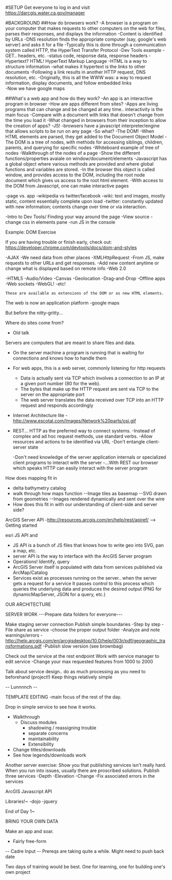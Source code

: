 #SETUP
  Get everyone to log in and visit https://darcgis.water.ca.gov/manager

#BACKGROUND
##How do browsers work? 
  -A browser is a program on your computer that makes requests to other computers on the web for files, parses their responses, and displays the information
  -Content is identified by URLs
  -DNS resolution finds the appropriate computer (say, google's web server) and asks it for a file
  -Typically this is done through a communication system called HTTP, the HyperText Transfer Protocol
    -Dev Tools example
      -GET.. headers, etc.
      -status code, response data, response headers
  -Hypertext? HTML! HyperText Markup Language
    -HTML is a way to structure information
      -what makes it hypertext is the *links* to other documents
      -Following a link results in another HTTP request, DNS resolution, etc.
    -Originally, this is all the WWW was: a way to request information, display documents, and follow embedded links   
    -Now we have google maps 
  
##What's a web app and how do they work?
  -An app is an interactive program in browser
  -How are apps different from sites? 
  -Apps are living programs that can change and be changed at any time.. interactivity is the main focus
    -Compare with a document with links that doesn't change from the time you load it
  -What changed in browsers from their inception to allow the creation of apps?
  -JS! 
    -browsers have a javascript interpreter/engine that allows scripts to be run on any page
      -So what?
  -The DOM!
    -When HTML elements are parsed, they get added to the Document Object Model
    -The DOM is a tree of nodes, with methods for accessing siblings, children, parents, and querying for specific nodes
      -Whiteboard example of tree of nodes
      -Walkthrough of the nodes of a page
      -Show the different functions/properties avaiale on window/document/elements
    -Javascript has a global object where various methods are provided and where global functions and variables are stored.
    -In the browser this object is called window, and provides access to the DOM, including the root node document which gives us access to the root html element.
    -With access to the DOM from Javascript, one can make interactive pages 

  -page vs. app
  -wikipedia vs twitter/facebook
    -wiki: text and images, mostly static, content essentially complete upon load
    -twitter: constantly updated with new information; contents change over time or via interaction.

  -Intro to Dev Tools/ Finding your way around the page
    -View source
    -change css in elements pane
    -run JS in the console


  Example: DOM Exercise

  If you are having trouble or finish early, check out:
    https://developer.chrome.com/devtools/docs/dom-and-styles

    
       
  -AJAX
    -We need data from other places
    -XMLHttpRequest
    -From JS, make requests to other URLs and get responses.
    -Add new content anytime or change what is displayed based on remote info
    -Web 2.0

  -HTML5
    -Audio/Video
    -Canvas
    -Geolocation
    -Drag-and-Drop
    -Offline apps
    -Web sockets
    -WebGL!
    -etc!

    These are available as extensions of the DOM or as new HTML elements.

  The web is now an application platform
    -google maps

But before the nitty-gritty...

Where do sites come from?
  - Old talk

Servers are computers that are meant to share files and data.
  - On the server machine a program is running that is waiting for connections and knows how to handle them
  - For web apps, this is a web server, commonly listening for http requests
    - Data is actually sent via TCP which involves a connection to an IP at a given port number (80 for the web).
    - The bytes that make up the HTTP request are sent via TCP to the server on the appropriate port
    - The web server translates the data received over TCP into an HTTP request and responds accordingly

  - Internet Architecture lite
    -http://www.escotal.com/Images/Network%20parts/osi.gif
  - REST... HTTP as the preferred way to connect systems.
    -Instead of complex and ad hoc request methods, use standard verbs.
    -Allow resources and actions to be identified via URL
    -Don't entangle client-server state

    -Don't need knowledge of the server application internals or specialized client programs to interact with the server
    -...With REST our browser which speaks HTTP can easily interact with the server program
 
How does mapping fit in
  - delta bathymetry catalog
  - walk through how maps function
    --Image tiles as basemap
    --SVG drawn from geometries
    --Images rendered dynamically and sent over the wire
  - How does this fit in with our understanding of client-side and server side? 

ArcGIS Server API
  -http://resources.arcgis.com/en/help/rest/apiref/ --> Getting started

esri JS API and 
  - JS API is a bunch of JS files that knows how to write geo into SVG, pan a map, etc.
  - server API is the way to interface with the ArcGIS Server program
  - Operations! Identify, query
  - ArcGIS Server itself is populated with data from services published via ArcMap/Catalog
  - Services exist as processes running on the server.. when the server gets a request for a service
    It passes control to this process which queries the underlying data and produces the desired output
    (PNG for dynamicMapServer, JSON for a query, etc.)

OUR ARCHITECTURE

SERVER WORK
---Prepare data folders for everyone---

Make staging server connection
Publish simple boundaries
  -Step by step
  -File share as service
  -choose the proper output folder
  -Analyze and note warnings/errors
  -http://help.arcgis.com/en/arcgisdesktop/10.0/help/003r/pdf/geographic_transformations.pdf
  -Publish slow version (see brownbag)
 
Check out the service at the rest endpoint
Work with service manager to edit service
  -Change your max requested features from 1000 to 2000

Talk about service design.. do as much processing as you need to beforehand (project!)
Keep things relatively simple

  
-- Lunnnnch --

TEMPLATE EDITING
  -main focus of the rest of the day.


Drop in simple service to see how it works.
  - Walkthrough
    - Discuss modules
      - shadowing / reassigning trouble
      - separate concerns
      - maintainability
      - Extensibility
  - Change titles/downloads
  - See how legends/downloads work


Another server exercise:
Show you that publishing services isn't really hard. When you run into issues, usually there are proscribed solutions.
Publish three services
  -Depth
  -Elevation
  -Change
  -Fix associated errors in the services

ArcGIS Javascript API

Libraries!~
  -dojo
  -jquery


End of Day 1~



BRING YOUR OWN DATA

Make an app and soar.
  - Fairly free-form

-- Cadre Input --
Prereqs are taking quite a while. Might need to push back date

Two days of training would be best. One for learning, one for building one's own project
